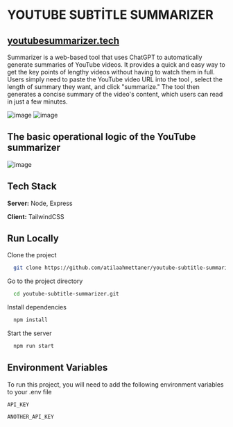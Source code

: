 
# YOUTUBE SUBTİTLE SUMMARIZER
## [youtubesummarizer.tech](https://www.youtubesummarizer.tech/)

Summarizer is a web-based tool that uses ChatGPT to automatically generate summaries of YouTube videos.
It provides a quick and easy way to get the key points of lengthy videos without having to watch them in full.
Users simply need to paste the YouTube video URL into the tool , select the length of summary they want, and click "summarize."
The tool then generates a concise summary of the video's content, which users can read in just a few minutes.

![image](https://user-images.githubusercontent.com/67838093/236333955-49beabcd-53c0-4e4d-8036-c6ed1f1cb7e1.png)
![image](https://user-images.githubusercontent.com/67838093/236334034-3f19530e-2900-4c62-9176-de061e5d6e7f.png)
## The basic operational logic of the YouTube summarizer
![image](https://user-images.githubusercontent.com/67838093/236415844-dc6b3eb3-00c1-4497-aa4d-85e954a526ec.png)

## Tech Stack

**Server:** Node, Express

**Client:**  TailwindCSS


## Run Locally

Clone the project

```bash
  git clone https://github.com/atilaahmettaner/youtube-subtitle-summarizer.git
```

Go to the project directory

```bash
  cd youtube-subtitle-summarizer.git
```

Install dependencies

```bash
  npm install
```

Start the server

```bash
  npm run start
```


## Environment Variables

To run this project, you will need to add the following environment variables to your .env file

`API_KEY`

`ANOTHER_API_KEY`



